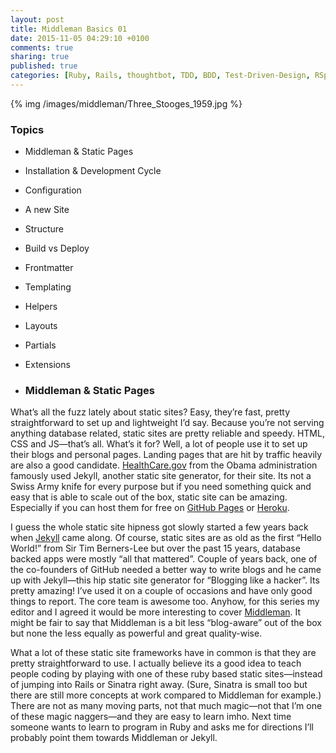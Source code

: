 ```yaml
---
layout: post
title: Middleman Basics 01
date: 2015-11-05 04:29:10 +0100
comments: true
sharing: true
published: true 
categories: [Ruby, Rails, thoughtbot, TDD, BDD, Test-Driven-Design, RSpec, Factory Girl]
---
```


{% img /images/middleman/Three_Stooges_1959.jpg %}

### Topics

+ Middleman & Static Pages
+ Installation & Development Cycle
+ Configuration
+ A new Site
+ Structure
+ Build vs Deploy
+ Frontmatter
+ Templating
+ Helpers
+ Layouts
+ Partials
+ Extensions

+ ### Middleman & Static Pages

What’s all the fuzz lately about static sites? Easy, they’re fast, pretty straightforward to set up and lightweight I’d say. Because you’re not serving anything database related, static sites are pretty reliable and speedy. HTML, CSS and JS—that’s all. What’s it for? Well, a lot of people use it to set up their blogs and personal pages. Landing pages that are hit by traffic heavily are also a good candidate. [HealthCare.gov](https://www.healthcare.gov/) from the Obama administration famously used Jekyll, another static site generator, for their site. Its not a Swiss Army knife for every purpose but if you need something quick and easy that is able to scale out of the box, static site can be amazing. Especially if you can host them for free on [GitHub Pages](https://pages.github.com/) or [Heroku](https://www.heroku.com/). 

I guess the whole static site hipness got slowly started a few years back when [Jekyll](http://jekyllrb.com/) came along. Of course, static sites are as old as the first “Hello World!” from Sir Tim Berners-Lee but over the past 15 years, database backed apps were mostly “all that mattered”. Couple of years back, one of the co-founders of GitHub needed a better way to write blogs and he came up with Jekyll—this hip static site generator for “Blogging like a hacker”. Its pretty amazing! I’ve used it on a couple of occasions and have only good things to report. The core team is awesome too. Anyhow, for this series my editor and I agreed it would be more interesting to cover [Middleman](https://middlemanapp.com/). It might be fair to say that Middleman is a bit less “blog-aware” out of the box but none the less equally as powerful and great quality-wise.

What a lot of these static site frameworks have in common is that they are pretty straightforward to use. I actually believe its a good idea to teach people coding by playing with one of these ruby based static sites—instead of jumping into Rails or Sinatra right away. (Sure, Sinatra is small too but there are still more concepts at work compared to Middleman for example.) There are not as many moving parts, not that much magic—not that I’m one of these magic naggers—and they are easy to learn imho. Next time someone wants to learn to program in Ruby and asks me for directions I’ll probably point them towards Middleman or Jekyll.

